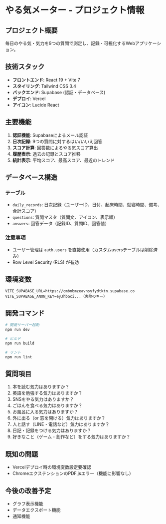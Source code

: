 # やる気メーター - プロジェクト情報

## プロジェクト概要
毎日のやる気・気力を9つの質問で測定し、記録・可視化するWebアプリケーション。

## 技術スタック
- **フロントエンド**: React 19 + Vite 7
- **スタイリング**: Tailwind CSS 3.4
- **バックエンド**: Supabase (認証・データベース)
- **デプロイ**: Vercel
- **アイコン**: Lucide React

## 主要機能
1. **認証機能**: Supabaseによるメール認証
2. **日次記録**: 9つの質問に対するはい/いいえ回答
3. **スコア計算**: 回答数によるやる気スコア算出
4. **履歴表示**: 過去の記録とスコア推移
5. **統計表示**: 平均スコア、最高スコア、最近のトレンド

## データベース構造
### テーブル
- `daily_records`: 日次記録（ユーザーID、日付、起床時間、就寝時間、備考、合計スコア）
- `questions`: 質問マスタ（質問文、アイコン、表示順）
- `answers`: 回答データ（記録ID、質問ID、回答値）

### 注意事項
- ユーザー管理は `auth.users` を直接使用（カスタムusersテーブルは削除済み）
- Row Level Security (RLS) が有効

## 環境変数
```
VITE_SUPABASE_URL=https://cmbnbmzeavnsyfydtktn.supabase.co
VITE_SUPABASE_ANON_KEY=eyJhbGci...（実際のキー）
```

## 開発コマンド
```bash
# 開発サーバー起動
npm run dev

# ビルド
npm run build

# リント
npm run lint
```

## 質問項目
1. 本を読む気力はありますか？
2. 英語を勉強する気力はありますか？
3. SNSをやる気力はありますか？
4. ごはんを食べる気力はありますか？
5. お風呂に入る気力はありますか？
6. 外に出る（or 窓を開ける）気力はありますか？
7. 人と話す（LINE・電話など）気力はありますか？
8. 日記・記録をつける気力はありますか？
9. 好きなこと（ゲーム・創作など）をする気力はありますか？

## 既知の問題
- Vercelデプロイ時の環境変数設定要確認
- ChromeエクステンションのPDF.jsエラー（機能に影響なし）

## 今後の改善予定
- グラフ表示機能
- データエクスポート機能
- 通知機能